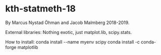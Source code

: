 # kth-statmeth-18
By Marcus Nystad Öhman and Jacob Malmberg 2018-2019.

External libraries: Nothing exotic, just matplot.lib, scipy.stats. 

How to install:
conda install --name myenv scipy
conda install -c conda-forge matplotlib 
